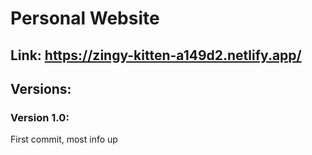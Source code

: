 # Personal Website
## Link: https://zingy-kitten-a149d2.netlify.app/
## Versions:
### Version 1.0:
First commit, most info up
